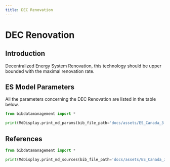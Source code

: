 ```yaml
---
title: DEC Renovation
---
```


# DEC Renovation

## Introduction

Decentralized Energy System Renovation, this technology should be upper bounded with the maximal renovation rate.

## ES Model Parameters

All the parameters concerning the DEC Renovation are listed in the table
below.

```python exec="on"
from bibdatamanagement import *

print(MdDisplay.print_md_params(bib_file_path='docs/assets/ES_Canada_3.bib', filter_entry='DEC_RENOVATION'))
```

## References

```python exec="on"
from bibdatamanagement import *

print(MdDisplay.print_md_sources(bib_file_path='docs/assets/ES_Canada_3.bib', filter_entry='DEC_RENOVATION'))
```
